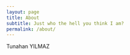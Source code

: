 ```yaml
---
layout: page
title: About
subtitle: Just who the hell you think I am?
permalink: /about/
---
```


Tunahan YILMAZ
